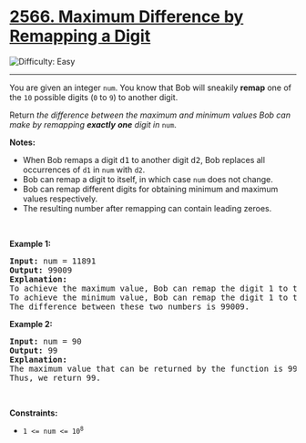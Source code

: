 <h1><a href="https://leetcode.com/problems/maximum-difference-by-remapping-a-digit?envType=daily-question&envId=2025-06-14">2566. Maximum Difference by Remapping a Digit</a></h1>

![Difficulty: Easy](https://img.shields.io/badge/Easy-46c6c2)

---

<p>You are given an integer <code>num</code>. You know that Bob will sneakily <strong>remap</strong> one of the <code>10</code> possible digits (<code>0</code> to <code>9</code>) to another digit.</p>

<p>Return <em>the difference between the maximum and minimum&nbsp;values Bob can make by remapping&nbsp;<strong>exactly</strong> <strong>one</strong> digit in </em><code>num</code>.</p>

<p><strong>Notes:</strong></p>

<ul>
	<li>When Bob remaps a digit <font face="monospace">d1</font>&nbsp;to another digit <font face="monospace">d2</font>, Bob replaces all occurrences of <code>d1</code>&nbsp;in <code>num</code>&nbsp;with <code>d2</code>.</li>
	<li>Bob can remap a digit to itself, in which case <code>num</code>&nbsp;does not change.</li>
	<li>Bob can remap different digits for obtaining minimum and maximum values respectively.</li>
	<li>The resulting number after remapping can contain leading zeroes.</li>
</ul>

<p>&nbsp;</p>
<p><strong>Example 1:</strong></p>

<pre>
<strong>Input:</strong> num = 11891
<strong>Output:</strong> 99009
<strong>Explanation:</strong> 
To achieve the maximum value, Bob can remap the digit 1 to the digit 9 to yield 99899.
To achieve the minimum value, Bob can remap the digit 1 to the digit 0, yielding 890.
The difference between these two numbers is 99009.
</pre>

<p><strong>Example 2:</strong></p>

<pre>
<strong>Input:</strong> num = 90
<strong>Output:</strong> 99
<strong>Explanation:</strong>
The maximum value that can be returned by the function is 99 (if 0 is replaced by 9) and the minimum value that can be returned by the function is 0 (if 9 is replaced by 0).
Thus, we return 99.</pre>

<p>&nbsp;</p>
<p><strong>Constraints:</strong></p>

<ul>
	<li><code>1 &lt;= num &lt;= 10<sup>8</sup></code></li>
</ul>
